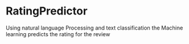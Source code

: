 # RatingPredictor
Using natural language Processing and text classification the Machine learning predicts the rating for the review
